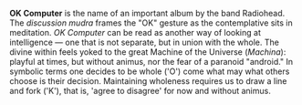 **OK Computer** is the name of an important album by the band Radiohead. The _discussion mudra_ frames the "OK" gesture as the contemplative sits in meditation. _OK Computer_ can be read as another way of looking at intelligence — one that is not separate, but in union with the whole. The divine within feels yoked to the great Machine of the Universe (_Machina_): playful at times, but without animus, nor the fear of a paranoid "android." In symbolic terms one decides to be whole ('O') come what may what others choose is their decision. Maintaining wholeness requires us to draw a line and fork ('K'), that is, 'agree to disagree' for now and without animus.